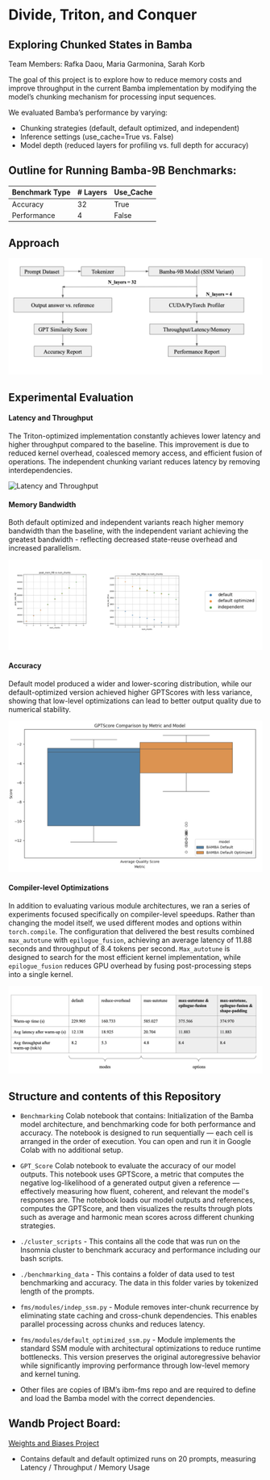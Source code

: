 # Divide, Triton, and Conquer 
## Exploring Chunked States in Bamba
Team Members: Rafka Daou, Maria Garmonina, Sarah Korb

The goal of this project is to explore how to reduce memory costs and improve throughput in the current Bamba implementation by modifying the model’s chunking mechanism for processing input sequences.

We evaluated Bamba’s performance by varying:

- Chunking strategies (default, default optimized, and independent)
- Inference settings (use_cache=True vs. False)
- Model depth (reduced layers for profiling vs. full depth for accuracy) 

## Outline for Running Bamba-9B Benchmarks: 
| Benchmark Type | # Layers | Use_Cache |
|--------------| ---------- | ------------------ |
| Accuracy        | 32 | True |
|Performance  | 4 | False |


## Approach
![Experimental Flow](assets/experimental_flow.png)

## Experimental Evaluation

#### Latency and Throughput

The Triton-optimized implementation constantly achieves lower latency and higher throughput compared to the baseline. This improvement is due to reduced kernel overhead, coalesced memory access, and efficient fusion of operations. The independent chunking variant reduces latency by removing interdependencies. 

![Latency and Throughput](https://github.com/user-attachments/assets/7f78f55d-7466-45bd-83f8-de5595752d76)


#### Memory Bandwidth

Both default optimized and independent variants reach higher memory bandwidth than the baseline, with the independent variant achieving the greatest bandwidth - reflecting decreased state-reuse overhead and increased parallelism.

![Memory Bandwidth](assets/memory_usage.png)


#### Accuracy

Default model produced a wider and lower-scoring distribution, while our default-optimized version achieved higher GPTScores with less variance, showing that low-level optimizations can lead to better output quality due to numerical stability.

![Accuracy](assets/accuracy.png)


#### Compiler-level Optimizations

In addition to evaluating various module architectures, we ran a series of experiments focused specifically on compiler-level speedups. Rather than changing the model itself, we used different modes and options within `torch.compile`. The configuration that delivered the best results combined `max_autotune` with `epilogue_fusion`, achieving an average latency of 11.88 seconds and throughput of 8.4 tokens per second. `Max_autotune` is designed to search for the most efficient kernel implementation, while `epilogue_fusion` reduces GPU overhead by fusing post-processing steps into a single kernel. 

![Torch Compile](assets/torch_compile.png)

## Structure and contents of this Repository

* `Benchmarking` Colab notebook that contains: Initialization of the Bamba model architecture, and benchmarking code for both performance and accuracy. The notebook is designed to run sequentially — each cell is arranged in the order of execution. You can open and run it in Google Colab with no additional setup.

* `GPT_Score` Colab notebook to evaluate the accuracy of our model outputs. This notebook uses GPTScore, a metric that computes the negative log-likelihood of a generated output given a reference — effectively measuring how fluent, coherent, and relevant the model's responses are. The notebook loads our model outputs and references, computes the GPTScore, and then visualizes the results through plots such as average and harmonic mean scores across different chunking strategies.

* `./cluster_scripts` -  This contains all the code that was run on the Insomnia cluster to benchmark accuracy and performance including our bash scripts.

* `./benchmarking_data` -  This contains a folder of data used to test benchmarking and accuracy. The data in this folder varies by tokenized length of the prompts.
  
* `fms/modules/indep_ssm.py` - Module removes inter-chunk recurrence by eliminating state caching and cross-chunk dependencies. This enables parallel processing across chunks and reduces latency.

* `fms/modules/default_optimized_ssm.py` - Module implements the standard SSM module with architectural optimizations to reduce runtime bottlenecks. This version preserves the original autoregressive behavior while significantly improving performance through low-level memory and kernel tuning.
  
* Other files are copies of IBM’s ibm-fms repo and are required to define and load the Bamba model with the correct dependencies.

  
## Wandb Project Board: 
 
[Weights and Biases Project](https://wandb.ai/sbk2176-columbia-university/bamba_benchmarking_metric/workspace?nw=nwusersbk2176)

* Contains default and default optimized runs on 20 prompts, measuring Latency / Throughput / Memory Usage
  
